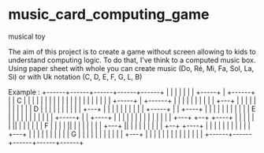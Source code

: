 # music_card_computing_game
musical toy

The aim of this project is to create a game without screen allowing to kids to understand computing logic.
To do that, I've think to a computed music box.
Using paper sheet with whole you can create music (Do, Ré, Mi, Fa, Sol, La, Si) or with Uk notation (C, D, E, F, G, L, B)

Example :
+------+------+------+------+------+
|      |      |      |      |      |
|   +-----+   |  +------+   |      |  C
|   |  |  |   |  |   |  |   |      |
|   |  |  |   |  |   |  |   |      |
|   +-----+   |  +------+   |      |
|      |      |      |      |      |
|      |    +---+    |      |      |
|      |    | | |    |      |      |  D
|      |    | | |    |      |      |
|      |    +---+    |      |      |
|      |      |      |      |      |
|   +-----+   |      |   +----+    |
|   |  |  |   |      |   |  | |    |  E
|   |  |  |   |      |   |  | |    |
|   +-----+   |      |   +----+    |
|      |      |      |      |      |
|      |      |      |      |      |
|    +---+   +--+  +----+   |      |
|    | | |   || |  | |  |   |      |  F
|    | | |   || |  | |  |   |      |
|    +---+   || |  | |  |   |      |
|      |     +--+  +----+   |      |
|      |      |      |      |      |
|      |      |    +---+    |      |
|      |      |    | | |    |      |  G
|      |      |    | | |    |      |
|      |      |    +---+    |      |
|      |      |      |      |      |
|      |      |      |      |      |
+------+------+------+------+------+
